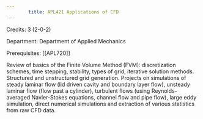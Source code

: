 ```yaml
---
        title: APL421 Applications of CFD
---
```

Credits: 3 (2-0-2)

Department: Department of Applied Mechanics

Prerequisites: [[APL720]]

Review of basics of the Finite Volume Method (FVM): discretization schemes, time stepping, stability, types of grid, iterative solution methods. Structured and unstructured grid generation. Projects on simulations of steady laminar flow (lid driven cavity and boundary layer flow), unsteady laminar flow (flow past a cylinder), turbulent flows (using Reynolds-averaged Navier-Stokes equations, channel flow and pipe flow), large eddy simulation, direct numerical simulations and extraction of various statistics from raw CFD data.